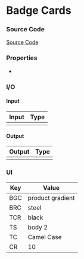 # Badge Cards 
### Source Code
[Source Code](https://i.pinimg.com/originals/18/53/87/185387f0fea238da58c48efe41093347.jpg)

### Properties
* 

### I/O
#### Input
| Input | Type |
|-----|-------|
| |     |


#### Output
| Output | Type |
|-----|-------|
|  |      |

### UI

| Key | Value |
|-----|-------|
| BGC | product gradient |
| BRC | steel      |
| TCR | black      |
| TS  | body 2      |
| TC  | Camel Case |
| CR  | 10 |